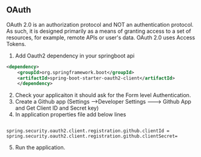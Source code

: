 ## OAuth

OAuth 2.0 is an authorization protocol and NOT an authentication protocol. As such, it is designed primarily as a means of granting access to a set of resources, for example, remote APIs or user's data. OAuth 2.0 uses Access Tokens.

1. Add Oauth2 dependency in your springboot api

```xml
<dependency>
    <groupId>org.springframework.boot</groupId>
    <artifactId>spring-boot-starter-oauth2-client</artifactId>
    </dependency>
```

2. Check your applicaiton it should ask for the Form level Authentication.
3. Create a Github app (Settings -->Developer Settings ---> Github App and Get Client ID and Secret key)
4. In application properties file add below lines
```

spring.security.oauth2.client.registration.github.clientId =  
spring.security.oauth2.client.registration.github.clientSecret= 

```

5. Run the application.
